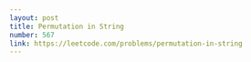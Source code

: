 ```yaml
---
layout: post
title: Permutation in String
number: 567
link: https://leetcode.com/problems/permutation-in-string
---
```

